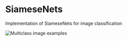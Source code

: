 # SiameseNets
Implementation of SiameseNets for image classification 




![Multiclass image examples](https://i.ibb.co/1GhLb6b/test0.png)
